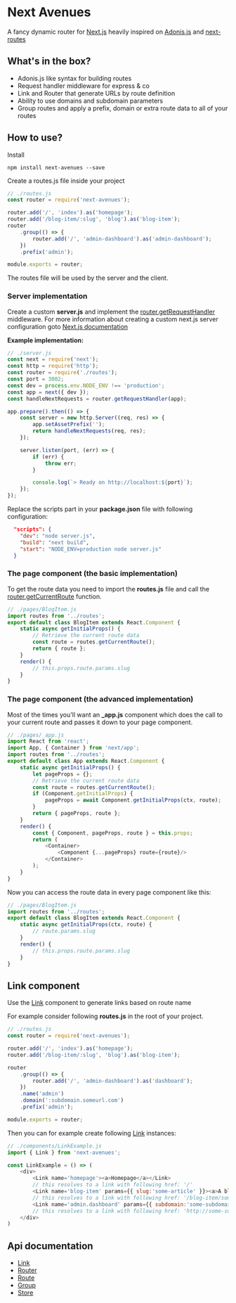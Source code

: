 # Next Avenues

A fancy dynamic router for [Next.js](https://nextjs.org/) heavily inspired on [Adonis.js](https://adonisjs.com/) and [next-routes](https://github.com/fridays/next-routes)

## What's in the box?

- Adonis.js like syntax for building routes
- Request handler middleware for express & co
- Link and Router that generate URLs by route definition
- Ability to use domains and subdomain parameters
- Group routes and apply a prefix, domain or extra route data to all of your routes

## How to use?

Install

```
npm install next-avenues --save
```

Create a routes.js file inside your project

```js
// ./routes.js
const router = require('next-avenues');

router.add('/', 'index').as('homepage');
router.add('/blog-item/:slug', 'blog').as('blog-item');
router
	.group(() => {
		router.add('/', 'admin-dashboard').as('admin-dashboard');
	})
	.prefix('admin');

module.exports = router;
```

The routes file will be used by the server and the client.

### Server implementation
Create a custom **server.js** and implement the [router.getRequestHandler](https://github.com/samueljoos/next-avenues/blob/master/docs/router.md#routergetrequesthandlerapp-customhandler) middleware.
For more information about creating a custom next.js server configuration goto [Next.js documentation](https://github.com/zeit/next.js/#custom-server-and-routing)

**Example implementation:**
```js
// ./server.js
const next = require('next');
const http = require('http');
const router = require('./routes');
const port = 3002;
const dev = process.env.NODE_ENV !== 'production';
const app = next({ dev });
const handleNextRequests = router.getRequestHandler(app);

app.prepare().then(() => {
    const server = new http.Server((req, res) => {
        app.setAssetPrefix('');
        return handleNextRequests(req, res);
    });

    server.listen(port, (err) => {
        if (err) {
            throw err;
        }

        console.log(`> Ready on http://localhost:${port}`);
    });
});
```

Replace the scripts part in your **package.json** file with following configuration:

```json
  "scripts": {
    "dev": "node server.js",
    "build": "next build",
    "start": "NODE_ENV=production node server.js"
  }
```

### The page component (the basic implementation)

To get the route data you need to import the **routes.js** file and call the [router.getCurrentRoute](https://github.com/samueljoos/next-avenues/blob/master/docs/router.md#routergetcurrentroute) function.

```js
// ./pages/BlogItem.js
import routes from '../routes';
export default class BlogItem extends React.Component {
	static async getInitialProps() {
		// Retrieve the current route data
		const route = routes.getCurrentRoute();
		return { route };
	}
	render() {
        // this.props.route.params.slug
	}
}
```

### The page component (the advanced implementation)

Most of the times you'll want an **_app.js** component which does the call to your current route and passes it down to your page component.

```js
// ./pages/_app.js
import React from 'react';
import App, { Container } from 'next/app';
import routes from '../routes';
export default class App extends React.Component {
	static async getInitialProps() {
		let pageProps = {};
		// Retrieve the current route data
		const route = routes.getCurrentRoute();
		if (Component.getInitialProps) {
			pageProps = await Component.getInitialProps(ctx, route);
		}
		return { pageProps, route };
	}
	render() {
		const { Component, pageProps, route } = this.props;
		return (
			<Container>
			    <Component {...pageProps} route={route}/>
			</Container>
		);
	}
}
```

Now you can access the route data in every page component like this:

```js
// ./pages/BlogItem.js
import routes from '../routes';
export default class BlogItem extends React.Component {
	static async getInitialProps(ctx, route) {
		// route.params.slug
	}
	render() {
		// this.props.route.params.slug
	}
}
```

## Link component

Use the [Link](https://github.com/samueljoos/next-avenues/blob/master/docs/link.md) component to generate links based on route name

For example consider following **routes.js** in the root of your project.
```js
// ./routes.js
const router = require('next-avenues');

router.add('/', 'index').as('homepage');
router.add('/blog-item/:slug', 'blog').as('blog-item');

router
	.group(() => {
		router.add('/', 'admin-dashboard').as('dashboard');
	})
    .name('admin')
    .domain(':subdomain.someurl.com')
    .prefix('admin');

module.exports = router;
```
Then you can for example create following [Link](https://github.com/samueljoos/next-avenues/blob/master/docs/link.md) instances:
```js
// ./components/LinkExample.js
import { Link } from 'next-avenues';

const LinkExample = () => (
    <div>
        <Link name='homepage'><a>Homepage</a></Link>
        // this resolves to a link with following href: '/'
        <Link name='blog-item' params={{ slug:'some-article' }}><a>A blog post</a></Link>
        // this resolves to a link with following href: '/blog-item/some-article'
        <Link name='admin.dashboard' params={{ subdomain:'some-subdomain' }}><a>A complex route url</a></Link>
        // this resolves to a link with following href: 'http://some-subdomain.someurl.com/admin/'
    </div>
)
```

## Api documentation

- [Link](https://github.com/samueljoos/next-avenues/blob/master/docs/link.md)
- [Router](https://github.com/samueljoos/next-avenues/blob/master/docs/router.md)
- [Route](https://github.com/samueljoos/next-avenues/blob/master/docs/route.md)
- [Group](https://github.com/samueljoos/next-avenues/blob/master/docs/group.md)
- [Store](https://github.com/samueljoos/next-avenues/blob/master/docs/store.md)
